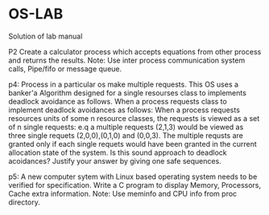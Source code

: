 # OS-LAB
Solution of lab manual

P2 Create a calculator process which accepts equations from other process and returns the results.
Note: Use inter process communication system calls, Pipe/fifo or message queue.

p4:  Process in a particular os make multiple requests. This OS uses a banker'a Algorithm designed for a single resourses class to implements deadlock 
avoidance as follows. When a process requests class to implement deadlock avoidances as follows: When a process requests resources units of some n 
resource classes, the requests is viewed as a set of n single requests: e.q a multiple requests (2,1,3) would be viewed as three single requets (2,0,0),(0,1,0) 
and (0,0,3). The multiple requsts are granted only if each single requets would have been granted in the current allocation state of the system. Is this sound approach
 to deadlock acoidances? Justify your answer by giving one safe sequences. 


p5: A new computer sytem with Linux based operating system needs to be verified for specification. Write a C program to display Memory, Processors, Cache extra information.
Note: Use meminfo and CPU info from proc directory. 
